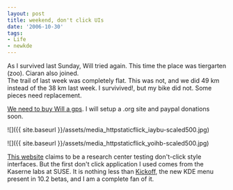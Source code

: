 ```yaml
---
layout: post
title: weekend, don't click UIs
date: '2006-10-30'
tags:
- Life
- newkde
---
```


As I survived last Sunday, Will tried again. This time the place was tiergarten (zoo). Ciaran also joined.  
The trail of last week was completely flat. This was not, and we did 49 km instead of the 38 km last week. I survivived!, but my bike did not. Some pieces need replacement.

[We need to buy Will a gps][3]. I will setup a .org site and paypal donations soon.

 ![]({{ site.baseurl }}/assets/media_httpstaticflick_iaybu-scaled500.jpg)

 ![]({{ site.baseurl }}/assets/media_httpstaticflick_yoihb-scaled500.jpg)

[This website][1] claims to be a research center testing don't-click style interfaces. But the first don't click application I used comes from the Kaserne labs at SUSE. It is nothing less than [Kickoff][2], the new KDE menu present in 10.2 betas, and I am a complete fan of it.

[1]: http://www.dontclick.it/  
 [2]: http://home.kde.org/~binner/kickoff/sneak_preview.html  
 [3]: http://www.flickr.com/photos/duncanmac-vicar/282398548/

